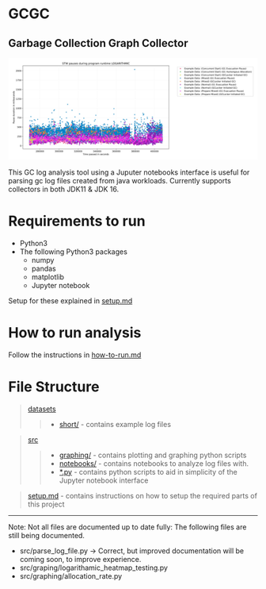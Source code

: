 # GCGC
## Garbage Collection Graph Collector 

<img src="images/pauses_scatterplot.jpg" alt="Example heat map plot" height="auto" />

This GC log analysis tool using a Juputer notebooks interface is useful for parsing gc log files created from java workloads. 
Currently supports collectors in both JDK11 & JDK 16.


 # Requirements to run

- Python3 
- The following Python3 packages
    - numpy
    - pandas
    - matplotlib
    - Jupyter notebook 

Setup for these explained in [setup.md](./setup.md)



# How to run analysis

Follow the instructions in [how-to-run.md](how-to-run.md)

# File Structure

> [datasets](./datasets)
> > - [short/](./datasets/short) - contains example log files

> [src](./src)
> > - [graphing/](./src/graphing) - contains plotting and graphing python scripts
> > - [notebooks/](./src/notebooks) - contains notebooks to analyze log files with.
> > - [*.py](./src) - contains python scripts to aid in simplicity of the Jupyter notebook interface

> [setup.md](setup.md) - contains instructions on how to setup the required parts of this project

--- 

Note: Not all files are documented up to date fully:
The following files are still being documented.

- src/parse_log_file.py -> Correct, but improved documentation will be coming soon, to improve experience.
- src/graping/logarithamic_heatmap_testing.py
- src/graphing/allocation_rate.py